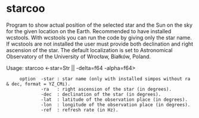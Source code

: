 # starcoo
Program to show actual position of the selected star and the Sun on the sky for the given location on the Earth. Recommended to have installed wcstools. With wcstools you can run the code by giving only the star name. If wcstools are not installed the user must provide both declination and right ascension of the star. The default localization is set to Astronomical Observatory of the University of Wrocław, Białków, Poland. 

  Usage: starcoo <-star=Str || -delta=f64 -alpha=f64> 

         option  -star : star name (only with installed simpos without ra & dec, format = YZ_CMi).
                 -ra   : right ascension of the star (in degrees).
                 -dec  : declination of the star (in degrees).
                 -lat  : latitude of the observation place (in degrees).
                 -lon  : longitude of the observation place (in degrees).
                 -ref  : refresh rate (in Hz).
